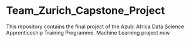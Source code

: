 # Team_Zurich_Capstone_Project
This repository contains the final project of the Azubi Africa Data Science Apprenticeship Training Programme.
Machine Learning project now
